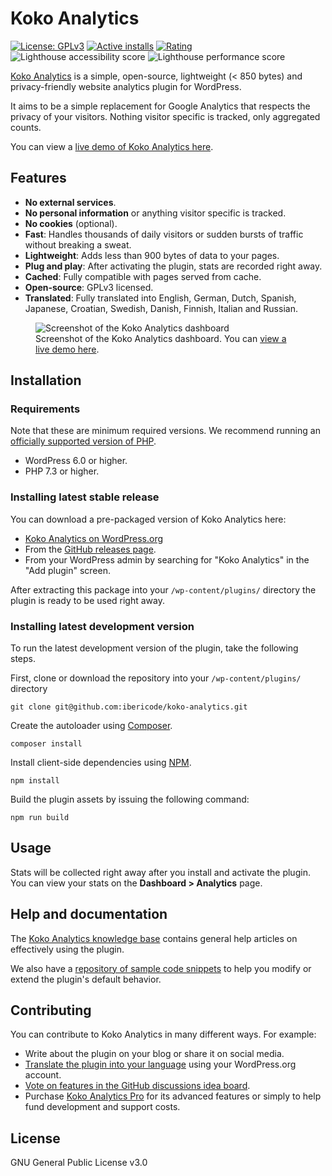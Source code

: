 Koko Analytics
===========
[![License: GPLv3](https://img.shields.io/badge/License-GPLv3-blue.svg)](https://raw.githubusercontent.com/ibericode/koko-analytics/master/LICENSE)
[![Active installs](https://img.shields.io/wordpress/plugin/installs/koko-analytics.svg)](https://wordpress.org/plugins/koko-analytics/advanced/)
[![Rating](https://img.shields.io/wordpress/plugin/r/koko-analytics.svg)](https://wordpress.org/support/plugin/koko-analytics/reviews/)
![Lighthouse accessibility score](https://raw.githubusercontent.com/ibericode/koko-analytics/master/assets/src/github/lighthouse_accessibility.svg)
![Lighthouse performance score](https://raw.githubusercontent.com/ibericode/koko-analytics/master/assets/src/github/lighthouse_performance.svg)

[Koko Analytics](https://www.kokoanalytics.com/) is a simple, open-source, lightweight (< 850 bytes) and privacy-friendly website analytics plugin for WordPress.

It aims to be a simple replacement for Google Analytics that respects the privacy of your visitors. Nothing visitor specific is tracked, only aggregated counts.

You can view a [live demo of Koko Analytics here](https://www.kokoanalytics.com/?koko-analytics-dashboard).

## Features

- **No external services**.
- **No personal information** or anything visitor specific is tracked.
- **No cookies** (optional).
- **Fast**: Handles thousands of daily visitors or sudden bursts of traffic without breaking a sweat.
- **Lightweight**: Adds less than 900 bytes of data to your pages.
- **Plug and play**: After activating the plugin, stats are recorded right away.
- **Cached**: Fully compatible with pages served from cache.
- **Open-source**: GPLv3 licensed.
- **Translated**: Fully translated into English, German, Dutch, Spanish, Japanese, Croatian, Swedish, Danish, Finnish, Italian and Russian.


<figure>
  <img src="https://github.com/ibericode/koko-analytics/raw/master/assets/src/img/screenshot-1-830x447.png?v=1" alt="Screenshot of the Koko Analytics dashboard" loading="lazy" />
  <figcaption>Screenshot of the Koko Analytics dashboard. You can <a href="https://www.kokoanalytics.com/?koko-analytics-dashboard">view a live demo here</a>.</figcaption>
</figure>


## Installation

### Requirements

Note that these are minimum required versions. We recommend running an [officially supported version of PHP](https://www.php.net/supported-versions).

- WordPress 6.0 or higher.
- PHP 7.3 or higher.

### Installing latest stable release

You can download a pre-packaged version of Koko Analytics here:

- [Koko Analytics on WordPress.org](https://wordpress.org/plugins/koko-analytics/)
- From the [GitHub releases page](https://github.com/ibericode/koko-analytics/releases).
- From your WordPress admin by searching for "Koko Analytics" in the "Add plugin" screen.

After extracting this package into your `/wp-content/plugins/` directory the plugin is ready to be used right away.

### Installing latest development version

To run the latest development version of the plugin, take the following steps.

First, clone or download the repository into your `/wp-content/plugins/` directory

```
git clone git@github.com:ibericode/koko-analytics.git
```

Create the autoloader using [Composer](https://getcomposer.org/).
```
composer install
```

Install client-side dependencies using [NPM](https://docs.npmjs.com/cli/configuring-npm/install).
```
npm install
```

Build the plugin assets by issuing the following command:
```
npm run build
```

## Usage

Stats will be collected right away after you install and activate the plugin.
You can view your stats on the **Dashboard > Analytics** page.

## Help and documentation

The [Koko Analytics knowledge base](https://www.kokoanalytics.com/kb/) contains general help articles on effectively using the plugin.

We also have a [repository of sample code snippets](https://github.com/ibericode/koko-analytics/tree/master/code-snippets) to help you modify or extend the plugin's default behavior.

## Contributing

You can contribute to Koko Analytics in many different ways. For example:

- Write about the plugin on your blog or share it on social media.
- [Translate the plugin into your language](https://translate.wordpress.org/projects/wp-plugins/koko-analytics/stable/) using your WordPress.org account.
- [Vote on features in the GitHub discussions idea board](https://github.com/ibericode/koko-analytics/discussions/categories/ideas).
- Purchase [Koko Analytics Pro](https://www.kokoanalytics.com/pricing/) for its advanced features or simply to help fund development and support costs.

## License

GNU General Public License v3.0

